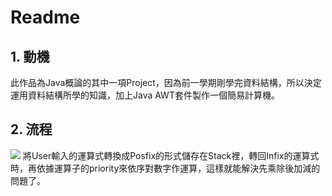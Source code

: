 # Readme
## 1. 動機
此作品為Java概論的其中一項Project，因為前一學期剛學完資料結構，所以決定運用資料結構所學的知識，加上Java AWT套件製作一個簡易計算機。
## 2. 流程
![](https://i.imgur.com/x62yIWf.png?1)
將User輸入的運算式轉換成Posfix的形式儲存在Stack裡，轉回Infix的運算式時，再依據運算子的priority來依序對數字作運算，這樣就能解決先乘除後加減的問題了。



